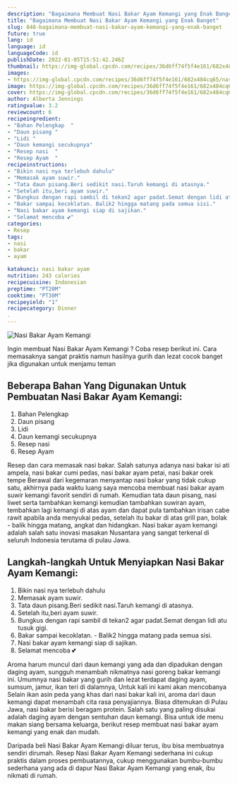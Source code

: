 ```yaml
---
description: "Bagaimana Membuat Nasi Bakar Ayam Kemangi yang Enak Banget"
title: "Bagaimana Membuat Nasi Bakar Ayam Kemangi yang Enak Banget"
slug: 848-bagaimana-membuat-nasi-bakar-ayam-kemangi-yang-enak-banget
future: true
lang: id
language: id
languageCode: id
publishDate: 2022-01-05T15:51:42.246Z 
thumbnail: https://img-global.cpcdn.com/recipes/36d6ff74f5f4e161/682x484cq65/nasi-bakar-ayam-kemangi-foto-resep-utama.png
images:
- https://img-global.cpcdn.com/recipes/36d6ff74f5f4e161/682x484cq65/nasi-bakar-ayam-kemangi-foto-resep-utama.png
image: https://img-global.cpcdn.com/recipes/36d6ff74f5f4e161/682x484cq65/nasi-bakar-ayam-kemangi-foto-resep-utama.png
cover: https://img-global.cpcdn.com/recipes/36d6ff74f5f4e161/682x484cq65/nasi-bakar-ayam-kemangi-foto-resep-utama.png
author: Alberta Jennings
ratingvalue: 3.2
reviewcount: 6
recipeingredient:
- "Bahan Pelengkap  "
- "Daun pisang "
- "Lidi "
- "Daun kemangi secukupnya"
- "Resep nasi  "
- "Resep Ayam  "
recipeinstructions:
- "Bikin nasi nya terlebuh dahulu"
- "Memasak ayam suwir."
- "Tata daun pisang.Beri sedikit nasi.Taruh kemangi di atasnya."
- "Setelah itu,beri ayam suwir."
- "Bungkus dengan rapi sambil di tekan2 agar padat.Semat dengan lidi atu tusuk gigi."
- "Bakar sampai kecoklatan. Balik2 hingga matang pada semua sisi."
- "Nasi bakar ayam kemangi siap di sajikan."
- "Selamat mencoba 💕"
categories:
- Resep
tags:
- nasi
- bakar
- ayam

katakunci: nasi bakar ayam 
nutrition: 243 calories
recipecuisine: Indonesian
preptime: "PT20M"
cooktime: "PT30M"
recipeyield: "1"
recipecategory: Dinner
. 
---
```



![Nasi Bakar Ayam Kemangi](https://img-global.cpcdn.com/recipes/36d6ff74f5f4e161/682x484cq65/nasi-bakar-ayam-kemangi-foto-resep-utama.png)

Ingin membuat Nasi Bakar Ayam Kemangi ? Coba resep berikut ini. Cara memasaknya sangat praktis namun hasilnya gurih dan lezat cocok banget jika digunakan untuk menjamu teman

<!--inarticleads1-->

## Beberapa Bahan Yang Digunakan Untuk Pembuatan Nasi Bakar Ayam Kemangi:

1. Bahan Pelengkap  
1. Daun pisang 
1. Lidi 
1. Daun kemangi secukupnya
1. Resep nasi  
1. Resep Ayam  

Resep dan cara memasak nasi bakar. Salah satunya adanya nasi bakar isi ati ampela, nasi bakar cumi pedas, nasi bakar ayam petai, nasi bakar orek tempe Berawal dari kegemaran menyantap nasi bakar yang tidak cukup satu, akhirnya pada waktu luang saya mencoba membuat nasi bakar ayam suwir kemangi favorit sendiri di rumah. Kemudian tata daun pisang, nasi liwet serta tambahkan kemangi kemudian tambahkan suwiran ayam, tembahkan lagi kemangi di atas ayam dan dapat pula tambahkan irisan cabe rawit apabila anda menyukai pedas, setelah itu bakar di atas grill pan, bolak - balik hingga matang, angkat dan hidangkan. Nasi bakar ayam kemangi adalah salah satu inovasi masakan Nusantara yang sangat terkenal di seluruh Indonesia terutama di pulau Jawa. 

<!--inarticleads2-->

## Langkah-langkah Untuk Menyiapkan Nasi Bakar Ayam Kemangi:

1. Bikin nasi nya terlebuh dahulu
1. Memasak ayam suwir.
1. Tata daun pisang.Beri sedikit nasi.Taruh kemangi di atasnya.
1. Setelah itu,beri ayam suwir.
1. Bungkus dengan rapi sambil di tekan2 agar padat.Semat dengan lidi atu tusuk gigi.
1. Bakar sampai kecoklatan. - Balik2 hingga matang pada semua sisi.
1. Nasi bakar ayam kemangi siap di sajikan.
1. Selamat mencoba 💕


Aroma harum muncul dari daun kemangi yang ada dan dipadukan dengan daging ayam, sungguh menambah nikmatnya nasi goreng bakar kemangi ini. Umumnya nasi bakar yang gurih dan lezat terdapat daging ayam, sumsum, jamur, ikan teri di dalamnya, Untuk kali ini kami akan mencobanya Selain ikan asin peda yang khas dari nasi bakar kali ini, aroma dari daun kemangi dapat menambah cita rasa penyajiannya. Biasa ditemukan di Pulau Jawa, nasi bakar berisi beragam protein. Salah satu yang paling disukai adalah daging ayam dengan sentuhan daun kemangi. Bisa untuk ide menu makan siang bersama keluarga, berikut resep membuat nasi bakar ayam kemangi yang enak dan mudah. 

Daripada   beli  Nasi Bakar Ayam Kemangi  diluar terus, ibu  bisa membuatnya sendiri dirumah. Resep  Nasi Bakar Ayam Kemangi  sederhana ini cukup praktis dalam proses pembuatannya, cukup menggunakan bumbu-bumbu sederhana yang ada di dapur  Nasi Bakar Ayam Kemangi  yang enak, ibu nikmati di rumah.

